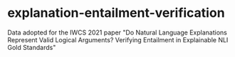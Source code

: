 # explanation-entailment-verification
Data adopted for the IWCS 2021 paper "Do Natural Language Explanations Represent Valid Logical Arguments? Verifying Entailment in Explainable NLI Gold Standards"
